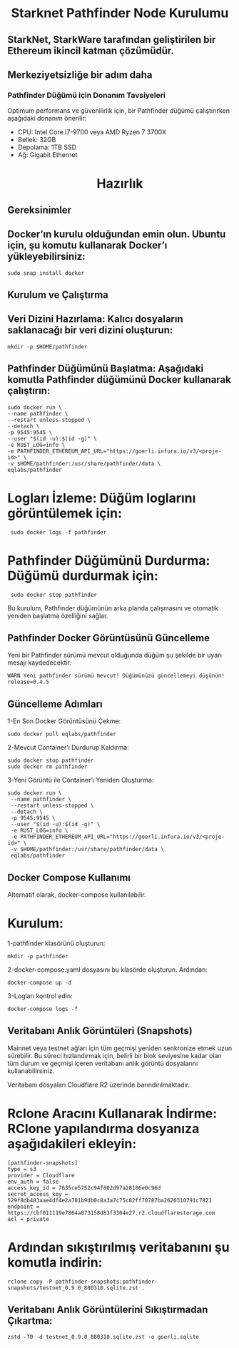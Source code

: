 <h1 align="center">Starknet Pathfinder Node Kurulumu

## StarkNet, StarkWare tarafından geliştirilen bir Ethereum ikincil katman çözümüdür.

## Merkeziyetsizliğe bir adım daha


### Pathfinder Düğümü için Donanım Tavsiyeleri

Optimum performans ve güvenilirlik için, bir Pathfinder düğümü çalıştırırken aşağıdaki donanım önerilir:

 - CPU: Intel Core i7-9700 veya AMD Ryzen 7 3700X
 - Bellek: 32GB
 - Depolama: 1TB SSD
 - Ağ: Gigabit Ethernet

   

<h1 align="center">Hazırlık

## Gereksinimler



  ## Docker’ın kurulu olduğundan emin olun. Ubuntu için, şu komutu kullanarak Docker’ı yükleyebilirsiniz:
  
  ```
sudo snap install docker
  ```

 ## Kurulum ve Çalıştırma
 ## Veri Dizini Hazırlama: Kalıcı dosyaların saklanacağı bir veri dizini oluşturun:
 
  ```
 mkdir -p $HOME/pathfinder
  ```

   ## Pathfinder Düğümünü Başlatma: Aşağıdaki komutla Pathfinder düğümünü Docker kullanarak çalıştırın:

  ```
 sudo docker run \
  --name pathfinder \
  --restart unless-stopped \
  --detach \
  -p 9545:9545 \
  --user "$(id -u):$(id -g)" \
  -e RUST_LOG=info \
  -e PATHFINDER_ETHEREUM_API_URL="https://goerli.infura.io/v3/<proje-id>" \
  -v $HOME/pathfinder:/usr/share/pathfinder/data \
  eqlabs/pathfinder
  ```
 

# Logları İzleme: Düğüm loglarını görüntülemek için:

 ```
  sudo docker logs -f pathfinder
   ```

 # Pathfinder Düğümünü Durdurma: Düğümü durdurmak için:

 ```
  sudo docker stop pathfinder
   ```

 Bu kurulum, Pathfinder düğümünün arka planda çalışmasını ve otomatik yeniden başlatma özelliğini sağlar.

 ## Pathfinder Docker Görüntüsünü Güncelleme

 Yeni bir Pathfinder sürümü mevcut olduğunda düğüm şu şekilde bir uyarı mesajı kaydedecektir:

  ```
WARN Yeni pathfinder sürümü mevcut! Düğümünüzü güncellemeyi düşünün! release=0.4.5
 ```


 ## Güncelleme Adımları

1-En Son Docker Görüntüsünü Çekme:

  ```
sudo docker pull eqlabs/pathfinder
 ```

2-Mevcut Container’ı Durdurup Kaldırma:


  ```
sudo docker stop pathfinder
sudo docker rm pathfinder
 ```

3-Yeni Görüntü ile Container’ı Yeniden Oluşturma:
 
 ```
sudo docker run \
  --name pathfinder \
  --restart unless-stopped \
  --detach \
  -p 9545:9545 \
  --user "$(id -u):$(id -g)" \
  -e RUST_LOG=info \
  -e PATHFINDER_ETHEREUM_API_URL="https://goerli.infura.io/v3/<proje-id>" \
  -v $HOME/pathfinder:/usr/share/pathfinder/data \
  eqlabs/pathfinder
 ```

 ## Docker Compose Kullanımı

 Alternatif olarak, docker-compose kullanılabilir.

 # Kurulum:

1-pathfinder klasörünü oluşturun:
  
  ```
mkdir -p pathfinder
 ```

2-docker-compose.yaml dosyasını bu klasörde oluşturun. Ardından:

 ```
docker-compose up -d
 ```

3-Logları kontrol edin:

 ```
docker-compose logs -f
 ```


  ## Veritabanı Anlık Görüntüleri (Snapshots)

Mainnet veya testnet ağları için tüm geçmişi yeniden senkronize etmek uzun sürebilir. Bu süreci hızlandırmak için, belirli bir blok seviyesine kadar olan tüm durum ve geçmişi içeren veritabanı anlık görüntü dosyalarını kullanabilirsiniz.

Veritabanı dosyaları Cloudflare R2 üzerinde barındırılmaktadır.

# Rclone Aracını Kullanarak İndirme: RClone yapılandırma dosyanıza aşağıdakileri ekleyin:

   ```
[pathfinder-snapshots]
type = s3
provider = Cloudflare
env_auth = false
access_key_id = 7635ce5752c94f802d97a28186e0c96d
secret_access_key = 529f8db483aae4df4e2a781b9db0c8a3a7c75c82ff70787ba2620310791c7821
endpoint = https://cbf011119e7864a873158d83f3304e27.r2.cloudflarestorage.com
acl = private
 ```

# Ardından sıkıştırılmış veritabanını şu komutla indirin:

  ```
rclone copy -P pathfinder-snapshots:pathfinder-snapshots/testnet_0.9.0_880310.sqlite.zst .
  ```

  ## Veritabanı Anlık Görüntülerini Sıkıştırmadan Çıkartma:
  
```
zstd -T0 -d testnet_0.9.0_880310.sqlite.zst -o goerli.sqlite
  ```

  

